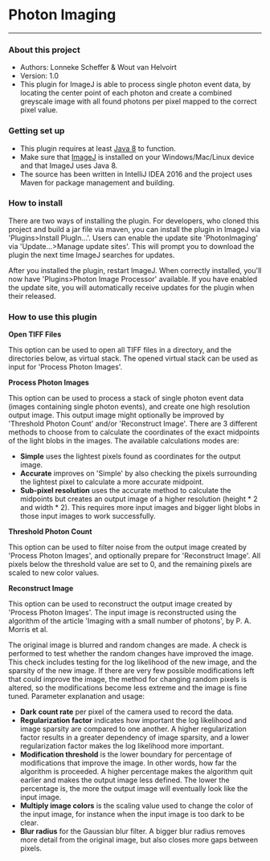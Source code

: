 # Photon Imaging #

---------------------

### About this project ###

* Authors: Lonneke Scheffer & Wout van Helvoirt
* Version: 1.0
* This plugin for ImageJ is able to process single photon event data, by locating the center point of each photon and
create a combined greyscale image with all found photons per pixel mapped to the correct pixel value.

### Getting set up ###

* This plugin requires at least [Java 8](https://www.oracle.com/downloads/index.html) to function.
* Make sure that [ImageJ](http://imagej.net/Downloads) is installed on your Windows/Mac/Linux device and that ImageJ
uses Java 8.
* The source has been written in IntelliJ IDEA 2016 and the project uses Maven for package management and building.

### How to install ###

There are two ways of installing the plugin. For developers, who cloned this project and build a jar file via maven,
you can install the plugin in ImageJ via 'Plugins>Install PlugIn...'. Users can enable the update site 'PhotonImaging'
via 'Update...>Manage update sites'. This will prompt you to download the plugin the next time ImageJ searches for
updates.

After you installed the plugin, restart ImageJ. When correctly installed, you'll now have
'Plugins>Photon Image Processor' available. If you have enabled the update site, you will automatically receive updates
for the plugin when their released.

### How to use this plugin ###

**Open TIFF Files**

This option can be used to open all TIFF files in a directory, and the directories below, as virtual stack. The opened
virtual stack can be used as input for 'Process Photon Images'.

**Process Photon Images**

This option can be used to process a stack of single photon event data (images containing single photon events), and create
one high resolution output image. This output image might optionally be improved by 'Threshold Photon Count' and/or
'Reconstruct Image'. There are 3 different methods to choose from to calculate the coordinates of the exact midpoints
of the light blobs in the images. The available calculations modes are:

* **Simple** uses the lightest pixels found as coordinates for the output image.
* **Accurate** improves on 'Simple' by also checking the pixels surrounding the lightest pixel to calculate a more
accurate midpoint.
* **Sub-pixel resolution** uses the accurate method to calculate the midpoints but creates an output image of a higher
resolution (height * 2 and width * 2). This requires more input images and bigger light blobs in those input images to
work successfully.

**Threshold Photon Count**

This option can be used to filter noise from the output image created by 'Process Photon Images', and optionally prepare
for 'Reconstruct Image'. All pixels below the threshold value are set to 0, and the remaining pixels are scaled to new
color values.

**Reconstruct Image**

This option can be used to reconstruct the output image created by 'Process Photon Images'. The input image is
reconstructed using the algorithm of the article 'Imaging with a small number of photons', by P. A. Morris et al.

The original image is blurred and random changes are made. A check is performed to test whether the random changes have
improved the image. This check includes testing for the log likelihood of the new image, and the sparsity of the new
image. If there are very few possible modifications left that could improve the image, the method for changing random
pixels is altered, so the modifications become less extreme and the image is fine tuned. Parameter explanation and usage:
* **Dark count rate** per pixel of the camera used to record the data.
* **Regularization factor** indicates how important the log likelihood and image sparsity are compared to one another.
A higher regularization factor results in a greater dependency of image sparsity, and a lower regularization factor
makes the log likelihood more important.
* **Modification threshold** is the lower boundary for percentage of modifications that improve the image. In other words,
how far the algorithm is proceeded. A higher percentage makes the algorithm quit earlier and makes the output image less
defined. The lower the percentage is, the more the output image will eventually look like the input image.
* **Multiply image colors** is the scaling value used to change the color of the input image, for instance when the input
image is too dark to be clear.
* **Blur radius** for the Gaussian blur filter. A bigger blur radius removes more detail from the
original image, but also closes more gaps between pixels.